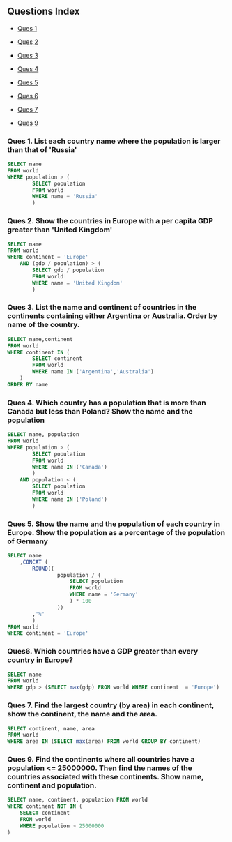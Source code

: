 ## Questions Index

* [Ques 1](#ques-1-list-each-country-name-where-the-population-is-larger-than-that-of-russia)

* [Ques 2](#ques-2-show-the-countries-in-europe-with-a-per-capita-gdp-greater-than-united-kingdom)

* [Ques 3](#ques-3-list-the-name-and-continent-of-countries-in-the-continents-containing-either-argentina-or-australia-order-by-name-of-the-country)

* [Ques 4](#ques-4-which-country-has-a-population-that-is-more-than-canada-but-less-than-poland-show-the-name-and-the-population)

* [Ques 5](#ques-5-show-the-name-and-the-population-of-each-country-in-europe-show-the-population-as-a-percentage-of-the-population-of-germany)

* [Ques 6](#ques6-which-countries-have-a-gdp-greater-than-every-country-in-europe)

* [Ques 7](#ques-7-find-the-largest-country-by-area-in-each-continent-show-the-continent-the-name-and-the-area)

* [Ques 9](#ques-9-find-the-continents-where-all-countries-have-a-population-25000000-then-find-the-names-of-the-countries-associated-with-these-continents-show-name-continent-and-population)


### Ques 1. List each country name where the population is larger than that of 'Russia'

```sql
SELECT name
FROM world
WHERE population > (
		SELECT population
		FROM world
		WHERE name = 'Russia'
		)
```

### Ques 2. Show the countries in Europe with a per capita GDP greater than 'United Kingdom'

```sql
SELECT name
FROM world
WHERE continent = 'Europe'
	AND (gdp / population) > (
		SELECT gdp / population
		FROM world
		WHERE name = 'United Kingdom'
		)
```

### Ques 3. List the name and continent of countries in the continents containing either Argentina or Australia. Order by name of the country.

```sql
SELECT name,continent
FROM world
WHERE continent IN (
		SELECT continent
		FROM world
		WHERE name IN ('Argentina','Australia')
	)
ORDER BY name
```

### Ques 4. Which country has a population that is more than Canada but less than Poland? Show the name and the population

```sql
SELECT name, population
FROM world
WHERE population > (
		SELECT population
		FROM world
		WHERE name IN ('Canada')
		)
	AND population < (
		SELECT population
		FROM world
		WHERE name IN ('Poland')
		)
```

### Ques 5. Show the name and the population of each country in Europe. Show the population as a percentage of the population of Germany

```sql
SELECT name
	,CONCAT (
		ROUND((
				population / (
					SELECT population
					FROM world
					WHERE name = 'Germany'
					) * 100
				))
		,'%'
		)
FROM world
WHERE continent = 'Europe'
```


### Ques6. Which countries have a GDP greater than every country in Europe?

```sql
SELECT name
FROM world
WHERE gdp > (SELECT max(gdp) FROM world WHERE continent  = 'Europe')
```

### Ques 7. Find the largest country (by area) in each continent, show the continent, the name and the area.

```sql
SELECT continent, name, area
FROM world
WHERE area IN (SELECT max(area) FROM world GROUP BY continent)
```

### Ques 9. Find the continents where all countries have a population <= 25000000. Then find the names of the countries associated with these continents. Show name, continent and population.

```sql
SELECT name, continent, population FROM world
WHERE continent NOT IN (
	SELECT continent
	FROM world
	WHERE population > 25000000
)
```
